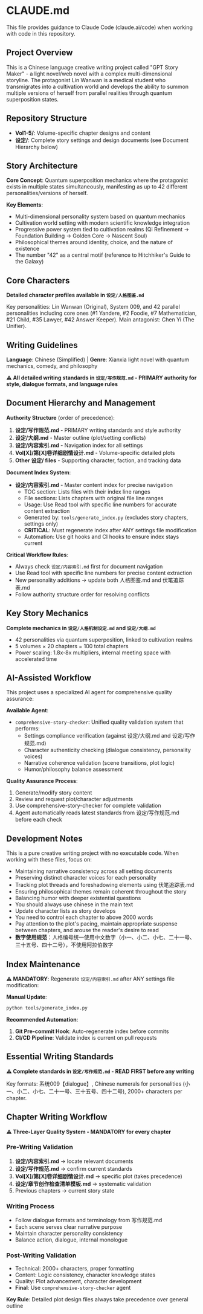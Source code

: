 # CLAUDE.md

This file provides guidance to Claude Code (claude.ai/code) when working with code in this repository.

## Project Overview

This is a Chinese language creative writing project called "GPT Story Maker" - a light novel/web novel with a complex multi-dimensional storyline. The protagonist Lin Wanwan is a medical student who transmigrates into a cultivation world and develops the ability to summon multiple versions of herself from parallel realities through quantum superposition states.

## Repository Structure

- **Vol1-5/**: Volume-specific chapter designs and content
- **设定/**: Complete story settings and design documents (see Document Hierarchy below)

## Story Architecture

**Core Concept**: Quantum superposition mechanics where the protagonist exists in multiple states simultaneously, manifesting as up to 42 different personalities/versions of herself.

**Key Elements**:
- Multi-dimensional personality system based on quantum mechanics
- Cultivation world setting with modern scientific knowledge integration
- Progressive power system tied to cultivation realms (Qi Refinement → Foundation Building → Golden Core → Nascent Soul)
- Philosophical themes around identity, choice, and the nature of existence
- The number "42" as a central motif (reference to Hitchhiker's Guide to the Galaxy)

## Core Characters

**Detailed character profiles available in `设定/人格图鉴.md`**

Key personalities: Lin Wanwan (Original), System 009, and 42 parallel personalities including core ones (#1 Yandere, #2 Foodie, #7 Mathematician, #21 Child, #35 Lawyer, #42 Answer Keeper). Main antagonist: Chen Yi (The Unifier).

## Writing Guidelines

**Language**: Chinese (Simplified) | **Genre**: Xianxia light novel with quantum mechanics, comedy, and philosophy

**⚠️ All detailed writing standards in `设定/写作规范.md` - PRIMARY authority for style, dialogue formats, and language rules**

## Document Hierarchy and Management

**Authority Structure** (order of precedence):
1. **设定/写作规范.md** - PRIMARY writing standards and style authority
2. **设定/大纲.md** - Master outline (plot/setting conflicts)
3. **设定/内容索引.md** - Navigation index for all settings
4. **Vol[X]/第[X]卷详细剧情设计.md** - Volume-specific detailed plots
5. **Other 设定/ files** - Supporting character, faction, and tracking data

**Document Index System**:
- **设定/内容索引.md** - Master content index for precise navigation
  - TOC section: Lists files with their index line ranges
  - File sections: Lists chapters with original file line ranges
  - Usage: Use Read tool with specific line numbers for accurate content extraction
  - Generated by: `tools/generate_index.py` (excludes story chapters, settings only)
  - **CRITICAL**: Must regenerate index after ANY settings file modification
  - Automation: Use git hooks and CI hooks to ensure index stays current

**Critical Workflow Rules**:
- Always check `设定/内容索引.md` first for document navigation  
- Use Read tool with specific line numbers for precise content extraction
- New personality additions → update both 人格图鉴.md and 伏笔追踪表.md
- Follow authority structure order for resolving conflicts

## Key Story Mechanics

**Complete mechanics in `设定/人格机制设定.md` and `设定/大纲.md`**

- 42 personalities via quantum superposition, linked to cultivation realms
- 5 volumes × 20 chapters = 100 total chapters  
- Power scaling: 1.8x-8x multipliers, internal meeting space with accelerated time

## AI-Assisted Workflow

This project uses a specialized AI agent for comprehensive quality assurance:

**Available Agent**:
- `comprehensive-story-checker`: Unified quality validation system that performs:
  - Settings compliance verification (against 设定/大纲.md and 设定/写作规范.md)
  - Character authenticity checking (dialogue consistency, personality voices)
  - Narrative coherence validation (scene transitions, plot logic)
  - Humor/philosophy balance assessment

**Quality Assurance Process**:
1. Generate/modify story content
2. Review and request plot/character adjustments
3. Use comprehensive-story-checker for complete validation
4. Agent automatically reads latest standards from 设定/写作规范.md before each check

## Development Notes

This is a pure creative writing project with no executable code. When working with these files, focus on:
- Maintaining narrative consistency across all setting documents
- Preserving distinct character voices for each personality
- Tracking plot threads and foreshadowing elements using 伏笔追踪表.md
- Ensuring philosophical themes remain coherent throughout the story
- Balancing humor with deeper existential questions
- You should always use chinese in the main text
- Update character lists as story develops
- You need to control each chapter to above 2000 words
- Pay attention to the plot's pacing, maintain appropriate suspense between chapters, and arouse the reader's desire to read
- **数字使用规范**：人格编号统一使用中文数字（小一、小二、小七、二十一号、三十五号、四十二号），不使用阿拉伯数字

## Index Maintenance

**⚠️ MANDATORY**: Regenerate `设定/内容索引.md` after ANY settings file modification:

**Manual Update**:
```bash
python tools/generate_index.py
```

**Recommended Automation**:
1. **Git Pre-commit Hook**: Auto-regenerate index before commits
2. **CI/CD Pipeline**: Validate index is current on pull requests

## Essential Writing Standards

**⚠️ Complete standards in `设定/写作规范.md` - READ FIRST before any writing**

Key formats: 系统009【dialogue】, Chinese numerals for personalities (小一、小二、小七、二十一号、三十五号、四十二号), 2000+ characters per chapter.

## Chapter Writing Workflow

**⚠️ Three-Layer Quality System - MANDATORY for every chapter**

### Pre-Writing Validation
1. **设定/内容索引.md** → locate relevant documents
2. **设定/写作规范.md** → confirm current standards  
3. **Vol[X]/第[X]卷详细剧情设计.md** → specific plot (takes precedence)
4. **设定/章节创作检查清单模板.md** → systematic validation
5. Previous chapters → current story state

### Writing Process
- Follow dialogue formats and terminology from 写作规范.md
- Each scene serves clear narrative purpose  
- Maintain character personality consistency
- Balance action, dialogue, internal monologue

### Post-Writing Validation  
- Technical: 2000+ characters, proper formatting
- Content: Logic consistency, character knowledge states
- Quality: Plot advancement, character development
- **Final**: Use `comprehensive-story-checker` agent

**Key Rule**: Detailed plot design files always take precedence over general outline
